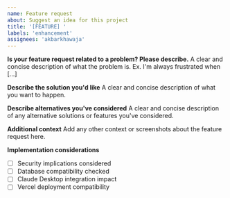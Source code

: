 ```yaml
---
name: Feature request
about: Suggest an idea for this project
title: '[FEATURE] '
labels: 'enhancement'
assignees: 'akbarkhawaja'
---
```


**Is your feature request related to a problem? Please describe.**
A clear and concise description of what the problem is. Ex. I'm always frustrated when [...]

**Describe the solution you'd like**
A clear and concise description of what you want to happen.

**Describe alternatives you've considered**
A clear and concise description of any alternative solutions or features you've considered.

**Additional context**
Add any other context or screenshots about the feature request here.

**Implementation considerations**
- [ ] Security implications considered
- [ ] Database compatibility checked
- [ ] Claude Desktop integration impact
- [ ] Vercel deployment compatibility